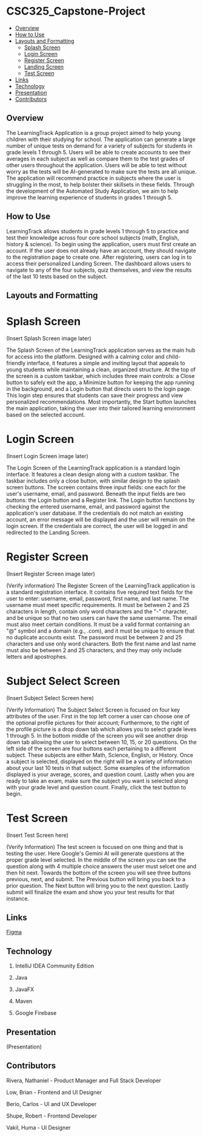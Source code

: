 # CSC325_Capstone-Project

- [Overview](#overview)
- [How to Use](#how-to-use)
- [Layouts and Formatting](#layouts-and-formatting)
  - [Splash Screen](#splash-screen)
  - [Login Screen](#login-screen)
  - [Register Screen](#register-screen)
  - [Landing Screen](#landing-screen)
  - [Test Screen](#test-screen)
- [Links](#links)
- [Technology](#technology)
- [Presentation](#presentation)
- [Contributors](#contributors)

## Overview

The LearningTrack Application is a group project aimed to help young children with their studying for school. The application can generate a large number of unique tests on demand for a variety of subjects for students in grade levels 1 through 5. Users will be able to create accounts to see their averages in each subject as well as compare them to the test grades of other users throughout the application.  Users will be able to test without worry as the tests will be AI-generated to make sure the tests are all unique. The application will recommend practice in subjects where the user is struggling in the most, to help bolster their skillsets in these fields. Through the development of the Automated Study Application, we aim to help improve the learning experience of students in grades 1 through 5.

## How to Use

LearningTrack allows students in grade levels 1 through 5 to practice and test their knowledge across four core school subjects (math, English, history & science). To begin using the application, users must first create an account. If the user does not already have an account, they should navigate to the registration page to create one. After registering, users can log in to access their personalized Landing Screen. The dashboard allows users to navigate to any of the four subjects, quiz themselves, and view the results of the last 10 tests based on the subject.

## Layouts and Formatting

# Splash Screen

(Insert Splash Screen image later)

The Splash Screen of the LearningTrack application serves as the main hub for access into the platform. Designed with a calming color and child-friendly interface, it features a simple and inviting layout that appeals to young students while maintaining a clean, organized structure. At the top of the screen is a custom taskbar, which includes three main controls: a Close button to safely exit the app, a Minimize button for keeping the app running in the background, and a Login button that directs users to the login page. This login step ensures that students can save their progress and view personalized recommendations. Most importantly, the Start button launches the main application, taking the user into their tailored learning environment based on the selected account.

# Login Screen

(Insert Login Screen image later)

The Login Screen of the LearningTrack application is a standard login interface. It features a clean design along with a custom taskbar. The taskbar includes only a close button, with similar design to the splash screen buttons. The screen contains three input fields: one each for the user's username, email, and password. Beneath the input fields are two buttons: the Login button and a Register link. The Login button functions by checking the entered username, email, and password against the application's user database. If the credentials do not match an existing account, an error message will be displayed and the user will remain on the login screen. If the credentials are correct, the user will be logged in and redirected to the Landing Screen.

# Register Screen

(Insert Register Screen image later)

(Verify information) The Register Screen of the LearningTrack application is a standard registration interface. It contains five required text fields for the user to enter: username, email, password, first name, and last name. The username must meet specific requirements. It must be between 2 and 25 characters in length, contain only word characters and the "-" character, and be unique so that no two users can have the same username. The email must also meet certain conditions. It must be a valid format containing an "@" symbol and a domain (e.g., .com), and it must be unique to ensure that no duplicate accounts exist. The password must be between 2 and 25 characters and use only word characters. Both the first name and last name must also be between 2 and 25 characters, and they may only include letters and apostrophes.

# Subject Select Screen 

(Insert Subject Select Screen here)

(Verify Information) The Subject Select Screen is focused on four key attributes of the user.  First in the top left corner a user can choose one of the optional profile pictures for their account; Furthermore,
to the right of the profile picture is a drop down tab which allows you to select grade leves 1 through 5. In the bottom middle of the screen you will see another drop down tab allowing the user to select between 
10, 15, or 20 questions. On the left side of the screen are four buttons each pertaining to a different subject.  These subjects are either Math, Science, English, or History.  Once a subject is selected, displayed on the right will be a variety of information about your last 10 tests in that subject.  Some examples of the information displayed is your average, scores, and question count.  Lastly when you are ready to take an exam, make sure the subject you want is selected along with your grade level and question count. Finally, click the test button to begin. 

# Test Screen 

(Insert Test Screen here)

(Verify Information) The test screen is focused on one thing and that is testing the user.  Here Google's Gemini AI will generate questions at the proper grade level selected.  In the middle of the screen you can see the question along with 4 multiple choice answers the user must selcet one and then hit next.  Towards the bottom of the screen you will see three buttons previous, next, and submit. The Previous button will bring you back to a prior question.  The Next button will bring you to the next question.  Lastly submit will finalize the exam and show you your test results for that instance.


## Links

[Figma](https://www.figma.com/design/K26YwJ6Rz7k4myM8I8oPzN/Capstone-First-Draft?m=auto&t=Rktjt53h2EZ3IDaQ-1)

## Technology

1. IntelliJ IDEA Community Edition

2. Java

3. JavaFX

5. Maven

6. Google Firebase

## Presentation

(Presentation)

## Contributors

Rivera, Nathaniel - Product Manager and Full Stack Developer

Low, Brian - Frontend and UI Designer

Berio, Carlos - UI and UX Developer

Shupe, Robert - Frontend Developer

Vakil, Huma - UI Designer

